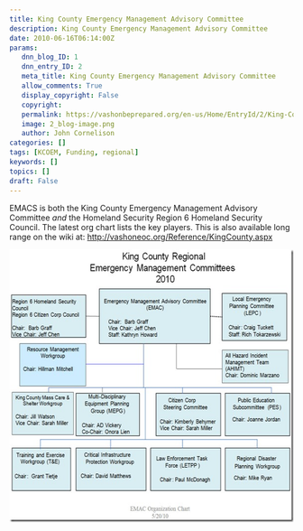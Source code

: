 ```yaml
---
title: King County Emergency Management Advisory Committee
description: King County Emergency Management Advisory Committee
date: 2010-06-16T06:14:00Z
params:
   dnn_blog_ID: 1
   dnn_entry_ID: 2
   meta_title: King County Emergency Management Advisory Committee
   allow_comments: True
   display_copyright: False
   copyright: 
   permalink: https://vashonbeprepared.org/en-us/Home/EntryId/2/King-County-Emergency-Management-Advisory-Committee
   image: 2_blog-image.png
   author: John Cornelison
categories: []
tags: [KCOEM, Funding, regional]
keywords: []
topics: []
draft: False
---
```


<p>EMACS is both the King County Emergency Management Advisory Committee <em>and</em> the Homeland Security Region 6 Homeland Security Council. The latest org chart lists the key players. This is also available long range on the wiki at: <a href="/Reference/KingCounty.aspx">http://vashoneoc.org/Reference/KingCounty.aspx</a></p>
<p><a href="/images/dnnBlog/1/2/WLW-KingCountyEmergencyManagementAdvisoryCom_146B4-EMAC_Org_Chart_100520_4.jpg"><img title="EMAC_Org_Chart_100520" border="0" alt="EMAC_Org_Chart_100520" width="576" height="483" style="border-right-width: 0px; display: inline; border-top-width: 0px; border-bottom-width: 0px; border-left-width: 0px" src="/images/dnnBlog/1/2/WLW-KingCountyEmergencyManagementAdvisoryCom_146B4-EMAC_Org_Chart_100520_thumb_1.jpg" /></a></p>
